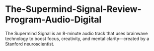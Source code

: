 # The-Supermind-Signal-Review-Program-Audio-Digital
The Supermind Signal is an 8-minute audio track that uses brainwave technology to boost focus, creativity, and mental clarity—created by a Stanford  neuroscientist.
